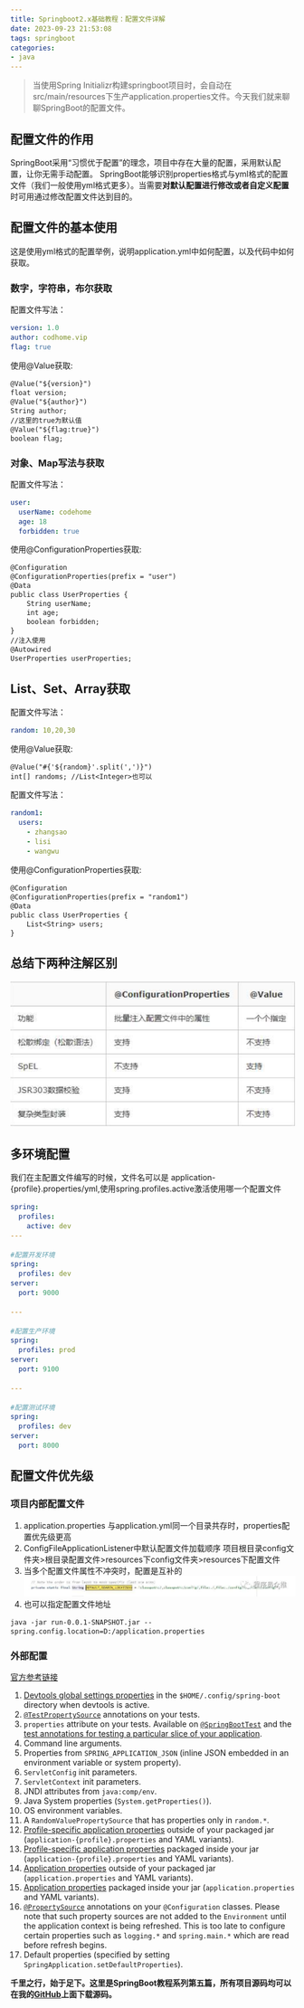 ```yaml
---
title: Springboot2.x基础教程：配置文件详解
date: 2023-09-23 21:53:08
tags: springboot
categories: 
- java
---
```

>当使用Spring Initializr构建springboot项目时，会自动在src/main/resources下生产application.properties文件。今天我们就来聊聊SpringBoot的配置文件。

## 配置文件的作用
SpringBoot采用“习惯优于配置”的理念，项目中存在大量的配置，采用默认配置，让你无需手动配置。
SpringBoot能够识别properties格式与yml格式的配置文件（我们一般使用yml格式更多）。当需要**对默认配置进行修改或者自定义配置**时可用通过修改配置文件达到目的。

## 配置文件的基本使用
这是使用yml格式的配置举例，说明application.yml中如何配置，以及代码中如何获取。
### 数字，字符串，布尔获取
配置文件写法：
```yml
version: 1.0
author: codhome.vip
flag: true
```
使用@Value获取:
```
@Value("${version}")
float version;
@Value("${author}")
String author;
//这里的true为默认值
@Value("${flag:true}")
boolean flag;
```

### 对象、Map写法与获取
配置文件写法：
```yml
user:
  userName: codehome
  age: 18
  forbidden: true
```
使用@ConfigurationProperties获取:
```
@Configuration
@ConfigurationProperties(prefix = "user")
@Data
public class UserProperties {
    String userName;
    int age;
    boolean forbidden;
}
//注入使用
@Autowired
UserProperties userProperties;
```
## List、Set、Array获取
配置文件写法：
```yml
random: 10,20,30
```
使用@Value获取:
```
@Value("#{'${random}'.split(',')}")
int[] randoms; //List<Integer>也可以
```
配置文件写法：
```yml
random1:
  users:
    - zhangsao
    - lisi
    - wangwu
```
使用@ConfigurationProperties获取:

```
@Configuration
@ConfigurationProperties(prefix = "random1")
@Data
public class UserProperties {
    List<String> users;
}
```
## 总结下两种注解区别
![configuration-vs-value](/img/configuration-vs-value.png)

## 多环境配置
我们在主配置文件编写的时候，文件名可以是 application-{profile}.properties/yml,使用spring.profiles.active激活使用哪一个配置文件
```yml
spring:
  profiles:
    active: dev
---

#配置开发环境
spring:
  profiles: dev
server:
  port: 9000

---

#配置生产环境
spring:
  profiles: prod
server:
  port: 9100

---

#配置测试环境
spring:
  profiles: dev
server:
  port: 8000
```

## 配置文件优先级
### 项目内部配置文件
1. application.properties 与application.yml同一个目录共存时，properties配置优先级更高
2. ConfigFileApplicationListener中默认配置文件加载顺序
项目根目录config文件夹>根目录配置文件>resources下config文件夹>resources下配置文件
3. 当多个配置文件属性不冲突时，配置是互补的
![](/img/config-load-order.jpg)
4. 也可以指定配置文件地址
```shell
java -jar run-0.0.1-SNAPSHOT.jar --spring.config.location=D:/application.properties
```
### 外部配置

[官方参考链接](https://docs.spring.io/spring-boot/docs/current/reference/html/spring-boot-features.html#boot-features-external-config)

1. [Devtools global settings properties](https://docs.spring.io/spring-boot/docs/current/reference/html/using-spring-boot.html#using-boot-devtools-globalsettings) in the `$HOME/.config/spring-boot` directory when devtools is active.
2. [`@TestPropertySource`](https://docs.spring.io/spring/docs/5.2.9.RELEASE/javadoc-api/org/springframework/test/context/TestPropertySource.html) annotations on your tests.
3. `properties` attribute on your tests. Available on [`@SpringBootTest`](https://docs.spring.io/spring-boot/docs/2.3.4.RELEASE/api/org/springframework/boot/test/context/SpringBootTest.html) and the [test annotations for testing a particular slice of your application](https://docs.spring.io/spring-boot/docs/current/reference/html/spring-boot-features.html#boot-features-testing-spring-boot-applications-testing-autoconfigured-tests).
4. Command line arguments.
5. Properties from `SPRING_APPLICATION_JSON` (inline JSON embedded in an environment variable or system property).
6. `ServletConfig` init parameters.
7. `ServletContext` init parameters.
8. JNDI attributes from `java:comp/env`.
9. Java System properties (`System.getProperties()`).
10. OS environment variables.
11. A `RandomValuePropertySource` that has properties only in `random.*`.
12. [Profile-specific application properties](https://docs.spring.io/spring-boot/docs/current/reference/html/spring-boot-features.html#boot-features-external-config-profile-specific-properties) outside of your packaged jar (`application-{profile}.properties` and YAML variants).
13. [Profile-specific application properties](https://docs.spring.io/spring-boot/docs/current/reference/html/spring-boot-features.html#boot-features-external-config-profile-specific-properties) packaged inside your jar (`application-{profile}.properties` and YAML variants).
14. [Application properties](https://docs.spring.io/spring-boot/docs/current/reference/html/spring-boot-features.html#boot-features-external-config-application-property-files) outside of your packaged jar (`application.properties` and YAML variants).
15. [Application properties](https://docs.spring.io/spring-boot/docs/current/reference/html/spring-boot-features.html#boot-features-external-config-application-property-files) packaged inside your jar (`application.properties` and YAML variants).
16. [`@PropertySource`](https://docs.spring.io/spring/docs/5.2.9.RELEASE/javadoc-api/org/springframework/context/annotation/PropertySource.html) annotations on your `@Configuration` classes. Please note that such property sources are not added to the `Environment` until the application context is being refreshed. This is too late to configure certain properties such as `logging.*` and `spring.main.*` which are read before refresh begins.
17. Default properties (specified by setting `SpringApplication.setDefaultProperties`).

**千里之行，始于足下。这里是SpringBoot教程系列第五篇，所有项目源码均可以在我的[GitHub](https://github.com/mytianya/springboot-tutorials "GitHub")上面下载源码。**
